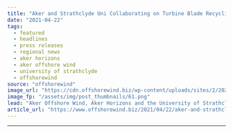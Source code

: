 ```yaml
---
title: "Aker and Strathclyde Uni Collaborating on Turbine Blade Recycling"
date: "2021-04-22"
tags: 
  - featured
  - headlines
  - press releases
  - regional news
  - aker horizons
  - aker offshore wind
  - university of strathclyde
  - offshorewind
source: "offshorewind"
image_url: "https://cdn.offshorewind.biz/wp-content/uploads/sites/2/2021/04/22131004/Aker-and-Strathclyde-Uni-Kick-Off-Turbine-Blade-Recycling-Project.png"
image_fp: "/assets/img/post_thumbnails/61.png"
lead: "Aker Offshore Wind, Aker Horizons and the University of Strathclyde have signed a Memorandum"
article_url: "https://www.offshorewind.biz/2021/04/22/aker-and-strathclyde-uni-collaborating-on-turbine-blade-recycling/"
---
```


---
